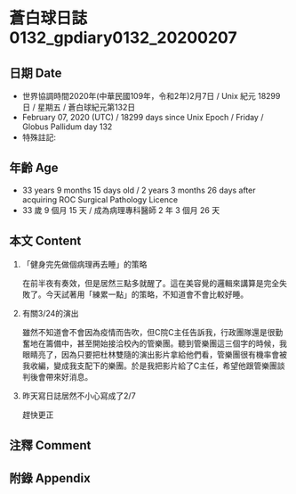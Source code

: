 [_metadata_:encoding]: - "utf-8"
[_metadata_:fileformat]: - "markdown"
[_metadata_:MIME_type]: - "text/plain"
[_metadata_:markdown_version]: - "commonmark version 0.29"
[_metadata_:markdown_spec]: - "https://spec.commonmark.org/0.29/"

# 蒼白球日誌0132_gpdiary0132_20200207 #

## 日期 Date ##

* 世界協調時間2020年(中華民國109年，令和2年)2月7日 / Unix 紀元 18299 日 / 星期五 / 蒼白球紀元第132日
* February 07, 2020 (UTC) / 18299 days since Unix Epoch / Friday / Globus Pallidum day 132
* 特殊註記:

## 年齡 Age ##

* 33 years 9 months 15 days old / 2 years 3 months 26 days after acquiring ROC Surgical Pathology Licence
* 33 歲 9 個月 15 天 / 成為病理專科醫師 2 年 3 個月 26 天

## 本文 Content ##

1. 「健身完先做個病理再去睡」的策略

    在前半夜有奏效，但是居然三點多就醒了。這在美容覺的邏輯來講算是完全失敗了。今天試著用「練累一點」的策略，不知道會不會比較好睡。

2. 有關3/24的演出

    雖然不知道會不會因為疫情而告吹，但C院C主任告訴我，行政團隊還是很勤奮地在籌備中，甚至開始接洽校內的管樂團。聽到管樂團這三個字的時候，我眼睛亮了，因為只要把杜林雙隨的演出影片拿給他們看，管樂團很有機率會被我收編，變成我支配下的樂團。於是我把影片給了C主任，希望他跟管樂團談判後會帶來好消息。

3. 昨天寫日誌居然不小心寫成了2/7

    趕快更正

## 注釋 Comment ##

## 附錄 Appendix ##
